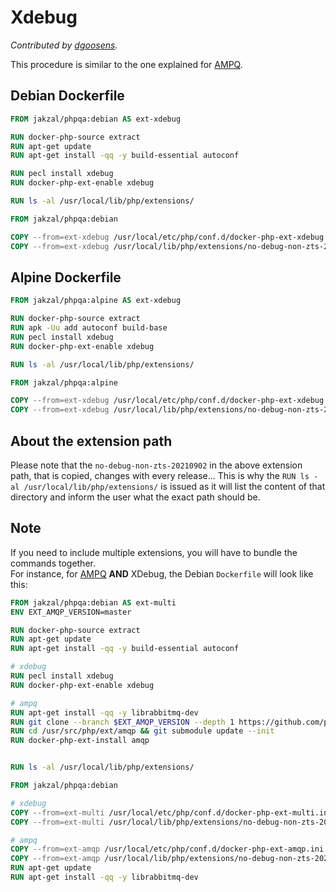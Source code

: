 # Xdebug

*Contributed by [dgoosens](https://github.com/dgoosens).*

This procedure is similar to the one explained for [AMPQ](ampq.md).

## Debian Dockerfile

```Dockerfile
FROM jakzal/phpqa:debian AS ext-xdebug

RUN docker-php-source extract
RUN apt-get update
RUN apt-get install -qq -y build-essential autoconf 

RUN pecl install xdebug
RUN docker-php-ext-enable xdebug

RUN ls -al /usr/local/lib/php/extensions/

FROM jakzal/phpqa:debian

COPY --from=ext-xdebug /usr/local/etc/php/conf.d/docker-php-ext-xdebug.ini /usr/local/etc/php/conf.d/docker-php-ext-xdebug.ini
COPY --from=ext-xdebug /usr/local/lib/php/extensions/no-debug-non-zts-20210902/xdebug.so /usr/local/lib/php/extensions/no-debug-non-zts-20210902/xdebug.so
```

## Alpine Dockerfile

```Dockerfile
FROM jakzal/phpqa:alpine AS ext-xdebug

RUN docker-php-source extract
RUN apk -Uu add autoconf build-base
RUN pecl install xdebug
RUN docker-php-ext-enable xdebug

RUN ls -al /usr/local/lib/php/extensions/

FROM jakzal/phpqa:alpine

COPY --from=ext-xdebug /usr/local/etc/php/conf.d/docker-php-ext-xdebug.ini /usr/local/etc/php/conf.d/docker-php-ext-xdebug.ini
COPY --from=ext-xdebug /usr/local/lib/php/extensions/no-debug-non-zts-20210902/xdebug.so /usr/local/lib/php/extensions/no-debug-non-zts-20210902/xdebug.so
```

## About the extension path

Please note that the `no-debug-non-zts-20210902` in the above extension path, that is copied, changes with every release...
This is why the `RUN ls -al /usr/local/lib/php/extensions/` is issued as it will list the content of that directory and inform the user what the exact path should be.

## Note

If you need to include multiple extensions, you will have to bundle the commands together.  
For instance, for [AMPQ](ampq.md) **AND** XDebug, the Debian `Dockerfile` will look like this:

```Dockerfile
FROM jakzal/phpqa:debian AS ext-multi
ENV EXT_AMQP_VERSION=master

RUN docker-php-source extract
RUN apt-get update
RUN apt-get install -qq -y build-essential autoconf 

# xdebug
RUN pecl install xdebug
RUN docker-php-ext-enable xdebug

# ampq
RUN apt-get install -qq -y librabbitmq-dev
RUN git clone --branch $EXT_AMQP_VERSION --depth 1 https://github.com/php-amqp/php-amqp.git /usr/src/php/ext/amqp
RUN cd /usr/src/php/ext/amqp && git submodule update --init
RUN docker-php-ext-install amqp


RUN ls -al /usr/local/lib/php/extensions/

FROM jakzal/phpqa:debian

# xdebug
COPY --from=ext-multi /usr/local/etc/php/conf.d/docker-php-ext-multi.ini /usr/local/etc/php/conf.d/docker-php-ext-multi.ini
COPY --from=ext-multi /usr/local/lib/php/extensions/no-debug-non-zts-20210902/xdebug.so /usr/local/lib/php/extensions/no-debug-non-zts-20210902/xdebug.so

# ampq
COPY --from=ext-amqp /usr/local/etc/php/conf.d/docker-php-ext-amqp.ini /usr/local/etc/php/conf.d/docker-php-ext-amqp.ini
COPY --from=ext-amqp /usr/local/lib/php/extensions/no-debug-non-zts-20210902/amqp.so /usr/local/lib/php/extensions/no-debug-non-zts-20210902/amqp.so
RUN apt-get update
RUN apt-get install -qq -y librabbitmq-dev
```

